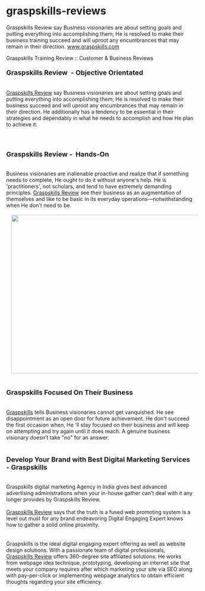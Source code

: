 # graspskills-reviews
Graspskills Review say Business visionaries are about setting goals and putting everything into accomplishing them; He is resolved to make their business training succeed and will uproot any encumbrances that may remain in their direction. www.graspskills.com

Graspskills Training Review :: Customer & Business Reviews 

<div dir="ltr" style="text-align: left;" trbidi="on">
<h4 style="text-align: left;">
</h4>
<h4 style="text-align: left;">
<span style="font-size: large;">Graspskills Review&nbsp; - Objective Orientated</span></h4>
<br />
<a href="https://twitter.com/GraspskillsR" target="_blank">Graspskills Review</a> say Business visionaries are about setting goals and putting everything into accomplishing them; He is resolved to make their business succeed and will uproot any encumbrances that may remain in their direction. He additionally has a tendency to be essential in their strategies and dependably in what he needs to accomplish and how He plan to achieve it.<br />
<span style="font-size: large;"><br /></span>
<br />
<h3 style="text-align: left;">
<span style="font-size: large;">Graspskills Review -&nbsp; Hands-On</span></h3>
<br />
Business visionaries are inalienable proactive and realize that if something needs to complete, He ought to do it without anyone's help. He is 'practitioners', not scholars, and tend to have extremely demanding principles. <a href="https://www.slideshare.net/GraspskillsReview/know-about-it-service-training-programs-by-graspskills-review" target="_blank">Graspskills Review</a> see their business as an augmentation of themselves and like to be basic in its everyday operations—notwithstanding when He don't need to be.<br />
<br />
<div class="separator" style="clear: both; text-align: center;">
<a href="https://1.bp.blogspot.com/-nILWfaBqpSA/W5Yeyniov7I/AAAAAAAAACE/AwqEBhY_zV8elexK-eawvpkk3JBh7HGhgCLcBGAs/s1600/graspskills%2Bcustomer%2Breviews.PNG" imageanchor="1" style="margin-left: 1em; margin-right: 1em;"><img border="0" data-original-height="582" data-original-width="874" height="426" src="https://1.bp.blogspot.com/-nILWfaBqpSA/W5Yeyniov7I/AAAAAAAAACE/AwqEBhY_zV8elexK-eawvpkk3JBh7HGhgCLcBGAs/s640/graspskills%2Bcustomer%2Breviews.PNG" width="640" /></a></div>
<br />
<h3 style="text-align: left;">
<span style="font-size: large;">Graspskills Focused On Their Business</span></h3>
<br />
<a href="https://github.com/graspskills" target="_blank">Graspskills</a> tells Business visionaries cannot get vanquished. He see disappointment as an open door for future achievement. He don't succeed the first occasion when, He 'll stay focused on their business and will keep on attempting and try again until it does reach. A genuine business visionary doesn't take "no" for an answer.<br />
<br />
<h3 style="text-align: left;">
<span style="font-size: large;">Develop Your Brand with Best Digital Marketing Services - Graspskills</span></h3>
<br />
Graspskills digital marketing Agency in India gives best advanced advertising administrations when your in-house gather can't deal with it any longer provides by Graspskills Review.<br />
<br />
<a href="https://elearningindustry.com/directory/elearning-companies/graspskills/reviews" target="_blank">Graspskills Review</a> says that the truth is a fused web promoting system is a level out must for any brand endeavoring Digital Engaging Expert knows how to gather a solid online proximity.<br />
<br />
<br />
Graspskills is the ideal digital engaging expert offering as well as website design solutions. With a passionate team of digital professionals, <a href="https://www.indeed.co.in/cmp/Graspskills-Pvt-Ltd-1/reviews" target="_blank">Graspskills Review</a> offers 360-degree site affiliated solutions. He works from webpage idea technique, prototyping, developing an internet site that meets your company requires after which marketing your site via SEO along with pay-per-click or implementing webpage analytics to obtain efficient thoughts regarding your site efficiency.<br />
<div>
<br /></div>
</div>
